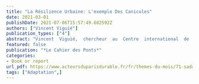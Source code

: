 ```yaml
---
title: "La Résilience Urbaine: L'exemple Des Canicules"
date: 2021-03-01
publishDate: 2021-07-06T15:57:49.682592Z
authors: ["Vincent Viguié"]
publication_types: ["4"]
abstract: "Vincent  Viguié,  chercheur  au  Centre  international  de  recherche  sur  l'environnement  et  le  développement  (CIRED),  aborde la résilience  urbaine face au changement climatique, en se penchant sur l'épineux problème des canicules, notamment à Paris."
featured: false
publication: "*Le Cahier des Ponts*"
categories:
- Book or report
url_pdf: https://www.acteursduparisdurable.fr/fr/themes-du-mois/71-sadapte
tags: ["Adaptation",]
---
```


